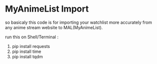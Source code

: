 # MyAnimeList Import
so basicaly this code is for importing your watchlist more accurately from any anime stream website to MAL(MyAnimeList).

run this on Shell/Terminal :
1. pip install requests
2. pip install time
3. pip install tqdm
